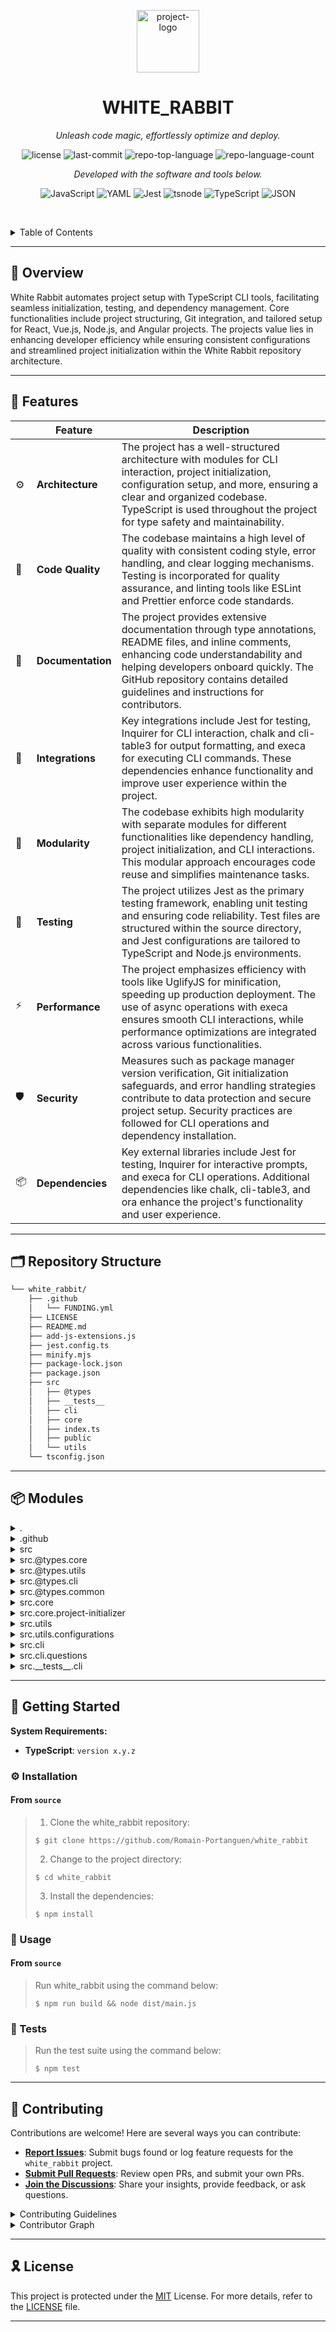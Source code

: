 <p align="center">
  <img src="https://cdn-icons-png.flaticon.com/512/6295/6295417.png" width="100" alt="project-logo">
</p>
<p align="center">
    <h1 align="center">WHITE_RABBIT</h1>
</p>
<p align="center">
    <em>Unleash code magic, effortlessly optimize and deploy.</em>
</p>
<p align="center">
	<img src="https://img.shields.io/github/license/Romain-Portanguen/white_rabbit?style=plastic&logo=opensourceinitiative&logoColor=white&color=0080ff" alt="license">
	<img src="https://img.shields.io/github/last-commit/Romain-Portanguen/white_rabbit?style=plastic&logo=git&logoColor=white&color=0080ff" alt="last-commit">
	<img src="https://img.shields.io/github/languages/top/Romain-Portanguen/white_rabbit?style=plastic&color=0080ff" alt="repo-top-language">
	<img src="https://img.shields.io/github/languages/count/Romain-Portanguen/white_rabbit?style=plastic&color=0080ff" alt="repo-language-count">
<p>
<p align="center">
		<em>Developed with the software and tools below.</em>
</p>
<p align="center">
	<img src="https://img.shields.io/badge/JavaScript-F7DF1E.svg?style=plastic&logo=JavaScript&logoColor=black" alt="JavaScript">
	<img src="https://img.shields.io/badge/YAML-CB171E.svg?style=plastic&logo=YAML&logoColor=white" alt="YAML">
	<img src="https://img.shields.io/badge/Jest-C21325.svg?style=plastic&logo=Jest&logoColor=white" alt="Jest">
	<img src="https://img.shields.io/badge/tsnode-3178C6.svg?style=plastic&logo=ts-node&logoColor=white" alt="tsnode">
	<img src="https://img.shields.io/badge/TypeScript-3178C6.svg?style=plastic&logo=TypeScript&logoColor=white" alt="TypeScript">
	<img src="https://img.shields.io/badge/JSON-000000.svg?style=plastic&logo=JSON&logoColor=white" alt="JSON">
</p>

<br><!-- TABLE OF CONTENTS -->
<details>
  <summary>Table of Contents</summary><br>

- [📍 Overview](#-overview)
- [🧩 Features](#-features)
- [🗂️ Repository Structure](#️-repository-structure)
- [📦 Modules](#-modules)
- [🚀 Getting Started](#-getting-started)
  - [⚙️ Installation](#️-installation)
  - [🤖 Usage](#-usage)
  - [🧪 Tests](#-tests)
- [🤝 Contributing](#-contributing)
- [🎗 License](#-license)
</details>
<hr>

## 📍 Overview

White Rabbit automates project setup with TypeScript CLI tools, facilitating seamless initialization, testing, and dependency management. Core functionalities include project structuring, Git integration, and tailored setup for React, Vue.js, Node.js, and Angular projects. The projects value lies in enhancing developer efficiency while ensuring consistent configurations and streamlined project initialization within the White Rabbit repository architecture.

---

## 🧩 Features

|     | Feature           | Description                                                                                                                                                                                                                                                              |
|-----|-------------------|--------------------------------------------------------------------------------------------------------------------------------------------------------------------------------------------------------------------------------------------------------------------------|
| ⚙️  | **Architecture**  | The project has a well-structured architecture with modules for CLI interaction, project initialization, configuration setup, and more, ensuring a clear and organized codebase. TypeScript is used throughout the project for type safety and maintainability.          |
| 🔩  | **Code Quality**  | The codebase maintains a high level of quality with consistent coding style, error handling, and clear logging mechanisms. Testing is incorporated for quality assurance, and linting tools like ESLint and Prettier enforce code standards.                             |
| 📄  | **Documentation** | The project provides extensive documentation through type annotations, README files, and inline comments, enhancing code understandability and helping developers onboard quickly. The GitHub repository contains detailed guidelines and instructions for contributors. |
| 🔌  | **Integrations**  | Key integrations include Jest for testing, Inquirer for CLI interaction, chalk and cli-table3 for output formatting, and execa for executing CLI commands. These dependencies enhance functionality and improve user experience within the project.                      |
| 🧩  | **Modularity**    | The codebase exhibits high modularity with separate modules for different functionalities like dependency handling, project initialization, and CLI interactions. This modular approach encourages code reuse and simplifies maintenance tasks.                          |
| 🧪  | **Testing**       | The project utilizes Jest as the primary testing framework, enabling unit testing and ensuring code reliability. Test files are structured within the source directory, and Jest configurations are tailored to TypeScript and Node.js environments.                     |
| ⚡️  | **Performance**   | The project emphasizes efficiency with tools like UglifyJS for minification, speeding up production deployment. The use of async operations with execa ensures smooth CLI interactions, while performance optimizations are integrated across various functionalities.   |
| 🛡️ | **Security**      | Measures such as package manager version verification, Git initialization safeguards, and error handling strategies contribute to data protection and secure project setup. Security practices are followed for CLI operations and dependency installation.              |
| 📦  | **Dependencies**  | Key external libraries include Jest for testing, Inquirer for interactive prompts, and execa for CLI operations. Additional dependencies like chalk, cli-table3, and ora enhance the project's functionality and user experience.                                        |

---

## 🗂️ Repository Structure

```sh
└── white_rabbit/
    ├── .github
    │   └── FUNDING.yml
    ├── LICENSE
    ├── README.md
    ├── add-js-extensions.js
    ├── jest.config.ts
    ├── minify.mjs
    ├── package-lock.json
    ├── package.json
    ├── src
    │   ├── @types
    │   ├── __tests__
    │   ├── cli
    │   ├── core
    │   ├── index.ts
    │   ├── public
    │   └── utils
    └── tsconfig.json
```

---

## 📦 Modules

<details closed><summary>.</summary>

| File                                                                                                       | Summary                                                                                                                                                                                                                                                        |
|------------------------------------------------------------------------------------------------------------|----------------------------------------------------------------------------------------------------------------------------------------------------------------------------------------------------------------------------------------------------------------|
| [minify.mjs](https://github.com/Romain-Portanguen/white_rabbit/blob/master/minify.mjs)                     | Initiates JavaScript minification using UglifyJS on all files in the dist directory. Automatically compresses, mangles, and renames files, optimizing them for production deployment in the white_rabbit repository.                                           |
| [add-js-extensions.js](https://github.com/Romain-Portanguen/white_rabbit/blob/master/add-js-extensions.js) | Transforms JavaScript files by adding.js extensions to import statements to ensure proper module resolution within the dist directory in the White Rabbit project.                                                                                             |
| [package-lock.json](https://github.com/Romain-Portanguen/white_rabbit/blob/master/package-lock.json)       | To provide developers with tools and utilities that streamline the development process and improve the efficiency of their projects.                                                                                                                           |
| [package.json](https://github.com/Romain-Portanguen/white_rabbit/blob/master/package.json)                 | Enables rapid project setup with a TypeScript CLI tool. Automates project initialization, leveraging key node modules. Supports testing, minification, and type-checking to streamline development workflows.                                                  |
| [tsconfig.json](https://github.com/Romain-Portanguen/white_rabbit/blob/master/tsconfig.json)               | Enabling modern JavaScript features and resolving module paths for testing, the tsconfig.json configures strict TypeScript settings for the white_rabbit repositorys source and test directories.                                                              |
| [jest.config.ts](https://github.com/Romain-Portanguen/white_rabbit/blob/master/jest.config.ts)             | Configures Jest testing framework for TypeScript and Node.js in the `white_rabbit` repository. Sets up test environment, module extensions, test paths, and transformation rules to ensure seamless testing of TypeScript files within designated directories. |

</details>

<details closed><summary>.github</summary>

| File                                                                                             | Summary                                                                                                                                                                               |
|--------------------------------------------------------------------------------------------------|---------------------------------------------------------------------------------------------------------------------------------------------------------------------------------------|
| [FUNDING.yml](https://github.com/Romain-Portanguen/white_rabbit/blob/master/.github/FUNDING.yml) | Defines funding platforms for GitHub Sponsors, Patreon, Open Collective, Ko-fi, Tidelift, and others. Facilitates financial support options for project contributors and maintainers. |

</details>

<details closed><summary>src</summary>

| File                                                                                   | Summary                                                                                                                                                                |
|----------------------------------------------------------------------------------------|------------------------------------------------------------------------------------------------------------------------------------------------------------------------|
| [index.ts](https://github.com/Romain-Portanguen/white_rabbit/blob/master/src/index.ts) | Initiates CLI interaction, manages questions, and builds applications. Implements a structured approach within the parent architecture for a seamless user experience. |

</details>

<details closed><summary>src.@types.core</summary>

| File                                                                                                                                       | Summary                                                                                                                                                                                                                                                                     |
|--------------------------------------------------------------------------------------------------------------------------------------------|-----------------------------------------------------------------------------------------------------------------------------------------------------------------------------------------------------------------------------------------------------------------------------|
| [package-manager-checker.d.ts](https://github.com/Romain-Portanguen/white_rabbit/blob/master/src/@types/core/package-manager-checker.d.ts) | Defines interface `PackageManagerCheckerInterface` facilitating checks for package manager availability and checking if a package manager is available. The file resides in the `@types/core` directory in the `white_rabbit` repository, contributing to its architecture. |
| [dependency-installer.d.ts](https://github.com/Romain-Portanguen/white_rabbit/blob/master/src/@types/core/dependency-installer.d.ts)       | Defines interface `DependencyInstallerInterface` with method `installDependencies`, enabling installation of specified dependencies using a given package manager within a project directory.                                                                               |
| [git-initializer.d.ts](https://github.com/Romain-Portanguen/white_rabbit/blob/master/src/@types/core/git-initializer.d.ts)                 | Defines the interface for initializing a Git repository and creating a.gitignore file based on project specifications.                                                                                                                                                      |
| [dependency-configurer.d.ts](https://github.com/Romain-Portanguen/white_rabbit/blob/master/src/@types/core/dependency-configurer.d.ts)     | Defines DependencyConfigurerInterface to configure project dependencies with specified language in white_rabbit architecture.                                                                                                                                               |
| [application-builder.d.ts](https://github.com/Romain-Portanguen/white_rabbit/blob/master/src/@types/core/application-builder.d.ts)         | Defines an interface for building applications with specified answers.                                                                                                                                                                                                      |

</details>

<details closed><summary>src.@types.utils</summary>

| File                                                                                                      | Summary                                                                                                                                                                                        |
|-----------------------------------------------------------------------------------------------------------|------------------------------------------------------------------------------------------------------------------------------------------------------------------------------------------------|
| [logger.d.ts](https://github.com/Romain-Portanguen/white_rabbit/blob/master/src/@types/utils/logger.d.ts) | Defines LoggerInterface with log, error, and printAsciiArt methods for consistent logging across the white_rabbit repository, ensuring clear communication and error handling in the codebase. |

</details>

<details closed><summary>src.@types.cli</summary>

| File                                                                                                                        | Summary                                                                                                                                            |
|-----------------------------------------------------------------------------------------------------------------------------|----------------------------------------------------------------------------------------------------------------------------------------------------|
| [question-manager.d.ts](https://github.com/Romain-Portanguen/white_rabbit/blob/master/src/@types/cli/question-manager.d.ts) | Defines QuestionManagerInterface interface for asking questions and returning Answers, enhancing modular structure within white_rabbit repository. |

</details>

<details closed><summary>src.@types.common</summary>

| File                                                                                                                                                   | Summary                                                                                                                                                                                                                                                          |
|--------------------------------------------------------------------------------------------------------------------------------------------------------|------------------------------------------------------------------------------------------------------------------------------------------------------------------------------------------------------------------------------------------------------------------|
| [inquirer-autocomplete-prompt.d.ts](https://github.com/Romain-Portanguen/white_rabbit/blob/master/src/@types/common/inquirer-autocomplete-prompt.d.ts) | Defines Inquirer autocomplete prompt module for seamless integration with existing Inquirer library, facilitating interactive CLI prompts.                                                                                                                       |
| [answers.d.ts](https://github.com/Romain-Portanguen/white_rabbit/blob/master/src/@types/common/answers.d.ts)                                           | Defines enhanced Inquirer question types to streamline interactive CLI prompts for configuring project settings with autocomplete functionality. Contributing to a smoother user experience and more efficient setup process within the White Rabbit repository. |

</details>

<details closed><summary>src.core</summary>

| File                                                                                                                            | Summary                                                                                                                                                                                                                                                                                          |
|---------------------------------------------------------------------------------------------------------------------------------|--------------------------------------------------------------------------------------------------------------------------------------------------------------------------------------------------------------------------------------------------------------------------------------------------|
| [dependency-configurer.ts](https://github.com/Romain-Portanguen/white_rabbit/blob/master/src/core/dependency-configurer.ts)     | Implements a dependency configurer that sets up Tailwind CSS in a project directory. Uses execa for CLI operations, fs for file manipulation. Centralizes config tasks for easy extension.                                                                                                       |
| [git-initializer.ts](https://github.com/Romain-Portanguen/white_rabbit/blob/master/src/core/git-initializer.ts)                 | GitInitializer** class initializes and manages Git repositories. It ensures successful Git repo initialization and creates a.gitignore file based on project type, language, and dependencies. Essential for setting up and organizing projects within the White Rabbit repository architecture. |
| [package-manager-checker.ts](https://github.com/Romain-Portanguen/white_rabbit/blob/master/src/core/package-manager-checker.ts) | Verifies package manager availability by executing commands and checking versions. Handles multiple package managers and fallbacks. Supporting the architecture with robust package management functionality.                                                                                    |
| [dependency-installer.ts](https://github.com/Romain-Portanguen/white_rabbit/blob/master/src/core/dependency-installer.ts)       | Implements a DependencyInstaller class handling installation of project dependencies. Utilizes execa for executing commands and ora for displaying installation progress. Handles different package managers gracefully.                                                                         |
| [application-builder.ts](https://github.com/Romain-Portanguen/white_rabbit/blob/master/src/core/application-builder.ts)         | Builds project structure and configurations based on user input, installing dependencies, setting up linting, formatting, and testing tools. Handles Angular project initialization separately. ensures Git integration and directory switching for seamless setup.                              |

</details>

<details closed><summary>src.core.project-initializer</summary>

| File                                                                                                                                        | Summary                                                                                                                                                                                                                         |
|---------------------------------------------------------------------------------------------------------------------------------------------|---------------------------------------------------------------------------------------------------------------------------------------------------------------------------------------------------------------------------------|
| [react-initializer.ts](https://github.com/Romain-Portanguen/white_rabbit/blob/master/src/core/project-initializer/react-initializer.ts)     | Initiates React project with TypeScript support using create-react-app in specified directory.                                                                                                                                  |
| [vuejs-initializer.ts](https://github.com/Romain-Portanguen/white_rabbit/blob/master/src/core/project-initializer/vuejs-initializer.ts)     | Generates Vue.js project scaffold with TypeScript support by creating necessary configuration files. Handles project creation and TypeScript setup, enhancing Vue.js project initialization.                                    |
| [nodejs-initializer.ts](https://github.com/Romain-Portanguen/white_rabbit/blob/master/src/core/project-initializer/nodejs-initializer.ts)   | Creates Node.js projects using Express.js generator, accelerating project setup in the white_rabbit repository.                                                                                                                 |
| [angular-initializer.ts](https://github.com/Romain-Portanguen/white_rabbit/blob/master/src/core/project-initializer/angular-initializer.ts) | Initialize and run Angular projects with project directories using execa commands. Provides seamless Angular project creation with logging and error handling.                                                                  |
| [index.ts](https://github.com/Romain-Portanguen/white_rabbit/blob/master/src/core/project-initializer/index.ts)                             | Enables creation of React, Angular, Node.js, and Vue.js projects based on specified project type and language, ensuring project initialization is handled dynamically and efficiently within the repositorys core architecture. |

</details>

<details closed><summary>src.utils</summary>

| File                                                                                                               | Summary                                                                                                                                                                                              |
|--------------------------------------------------------------------------------------------------------------------|------------------------------------------------------------------------------------------------------------------------------------------------------------------------------------------------------|
| [dependencies.ts](https://github.com/Romain-Portanguen/white_rabbit/blob/master/src/utils/dependencies.ts)         | Retrieves dependencies based on project type defined in the repositorys architecture. Maps specific dependencies for React, Vue.js, and Node.js projects to streamline project setup and management. |
| [summary.ts](https://github.com/Romain-Portanguen/white_rabbit/blob/master/src/utils/summary.ts)                   | Outputs project setup details in a structured table using chalk and cli-table3, enhancing readability and user experience.                                                                           |
| [Logger.ts](https://github.com/Romain-Portanguen/white_rabbit/blob/master/src/utils/Logger.ts)                     | Implements a colorful Logger with log and error message methods, and an ASCII art display function for the white_rabbit repository.                                                                  |
| [path-suggestions.ts](https://github.com/Romain-Portanguen/white_rabbit/blob/master/src/utils/path-suggestions.ts) | Identifies valid directories based on user input, excluding common system folders. Logs errors and returns a list of suggested directories.                                                          |

</details>

<details closed><summary>src.utils.configurations</summary>

| File                                                                                                                                          | Summary                                                                                                                                                                                                                                                                             |
|-----------------------------------------------------------------------------------------------------------------------------------------------|-------------------------------------------------------------------------------------------------------------------------------------------------------------------------------------------------------------------------------------------------------------------------------------|
| [mocha-config.ts](https://github.com/Romain-Portanguen/white_rabbit/blob/master/src/utils/configurations/mocha-config.ts)                     | Generates Mocha configuration and test setup dynamically based on project type. Writes config file, updates package.json scripts, creates test folder, and adds a sample test file. Enhances testing capabilities for React and Vue.js projects within the repository architecture. |
| [jest-config.ts](https://github.com/Romain-Portanguen/white_rabbit/blob/master/src/utils/configurations/jest-config.ts)                       | Generates Jest configurations based on project types to enhance testing setup. Creates Jest config files, updates package.json scripts for running tests. Improves testing environments for React, Vue.js, and Node.js projects dynamically within the repository structure.        |
| [testing-library-config.ts](https://github.com/Romain-Portanguen/white_rabbit/blob/master/src/utils/configurations/testing-library-config.ts) | Generates and updates Jest testing configuration for Vue.js or general projects. Adds setup files and scripts to enhance testing functionalities.                                                                                                                                   |
| [prettier-config.ts](https://github.com/Romain-Portanguen/white_rabbit/blob/master/src/utils/configurations/prettier-config.ts)               | Generates Prettier configuration file for projects in white_rabbit repository, enforcing consistent code style with semicolons, single quotes, and trailing commas.                                                                                                                 |
| [eslint-config.ts](https://github.com/Romain-Portanguen/white_rabbit/blob/master/src/utils/configurations/eslint-config.ts)                   | Generates ESLint configuration file based on specified project directory, ensuring browser, ES2021, React, and TypeScript support with recommended rules and Prettier integration.                                                                                                  |

</details>

<details closed><summary>src.cli</summary>

| File                                                                                                   | Summary                                                                                                                                                                                                                                                                     |
|--------------------------------------------------------------------------------------------------------|-----------------------------------------------------------------------------------------------------------------------------------------------------------------------------------------------------------------------------------------------------------------------------|
| [cli-manager.ts](https://github.com/Romain-Portanguen/white_rabbit/blob/master/src/cli/cli-manager.ts) | Manages CLI interactions, orchestrates app building process, and handles errors. Initiates welcome message, prompts user with questions, and logs outcomes. Key roles include question handling, app construction, and feedback provision in White Rabbit CLI architecture. |

</details>

<details closed><summary>src.cli.questions</summary>

| File                                                                                                                         | Summary                                                                                                                                                                                                                                                                                                           |
|------------------------------------------------------------------------------------------------------------------------------|-------------------------------------------------------------------------------------------------------------------------------------------------------------------------------------------------------------------------------------------------------------------------------------------------------------------|
| [question-manager.ts](https://github.com/Romain-Portanguen/white_rabbit/blob/master/src/cli/questions/question-manager.ts)   | Manages interactive CLI questions, guiding users through project setup decisions. Utilizes inquirer for prompting and customization, delegates to run project-specific initializers, and gracefully handles errors and user feedback. Supports seamless project configuration within the white_rabbit repository. |
| [common-questions.ts](https://github.com/Romain-Portanguen/white_rabbit/blob/master/src/cli/questions/common-questions.ts)   | Generates distinct questions based on project type for additional tool installations (dependencies, linting, formatting, testing), package manager preference, and git initialization. Supports decision-making during project setup for non-Angular projects.                                                    |
| [initial-questions.ts](https://github.com/Romain-Portanguen/white_rabbit/blob/master/src/cli/questions/initial-questions.ts) | Defines initial project setup questions for CLI interactions, including project name, destination path, project type, and language preferences. Utilizes autocomplete and validation for enhanced user input experience. Facilitates streamlined project initialization for various frameworks and languages.     |

</details>

<details closed><summary>src.__tests__.cli</summary>

| File                                                                                                                       | Summary                                                                                                                                                                                                                    |
|----------------------------------------------------------------------------------------------------------------------------|----------------------------------------------------------------------------------------------------------------------------------------------------------------------------------------------------------------------------|
| [cli-manager.test.ts](https://github.com/Romain-Portanguen/white_rabbit/blob/master/src/__tests__/cli/cli-manager.test.ts) | Prints welcome message, builds app if user confirms, handles rejection, and logs errors. Mocks dependencies for isolated testing. Maintains logging consistency. Ensures a smooth user experience during CLI interactions. |

</details>

---

## 🚀 Getting Started

**System Requirements:**

* **TypeScript**: `version x.y.z`

### ⚙️ Installation

<h4>From <code>source</code></h4>

> 1. Clone the white_rabbit repository:
>
> ```console
> $ git clone https://github.com/Romain-Portanguen/white_rabbit
> ```
>
> 2. Change to the project directory:
> ```console
> $ cd white_rabbit
> ```
>
> 3. Install the dependencies:
> ```console
> $ npm install
> ```

### 🤖 Usage

<h4>From <code>source</code></h4>

> Run white_rabbit using the command below:
> ```console
> $ npm run build && node dist/main.js
> ```

### 🧪 Tests

> Run the test suite using the command below:
> ```console
> $ npm test
> ```

---

## 🤝 Contributing

Contributions are welcome! Here are several ways you can contribute:

- **[Report Issues](https://github.com/Romain-Portanguen/white_rabbit/issues)**: Submit bugs found or log feature requests for the `white_rabbit` project.
- **[Submit Pull Requests](https://github.com/Romain-Portanguen/white_rabbit/blob/main/CONTRIBUTING.md)**: Review open PRs, and submit your own PRs.
- **[Join the Discussions](https://github.com/Romain-Portanguen/white_rabbit/discussions)**: Share your insights, provide feedback, or ask questions.

<details closed>
<summary>Contributing Guidelines</summary>

1. **Fork the Repository**: Start by forking the project repository to your github account.
2. **Clone Locally**: Clone the forked repository to your local machine using a git client.
   ```sh
   git clone https://github.com/Romain-Portanguen/white_rabbit
   ```
3. **Create a New Branch**: Always work on a new branch, giving it a descriptive name.
   ```sh
   git checkout -b new-feature-x
   ```
4. **Make Your Changes**: Develop and test your changes locally.
5. **Commit Your Changes**: Commit with a clear message describing your updates.
   ```sh
   git commit -m 'Implemented new feature x.'
   ```
6. **Push to github**: Push the changes to your forked repository.
   ```sh
   git push origin new-feature-x
   ```
7. **Submit a Pull Request**: Create a PR against the original project repository. Clearly describe the changes and their motivations.
8. **Review**: Once your PR is reviewed and approved, it will be merged into the main branch. Congratulations on your contribution!
</details>

<details closed>
<summary>Contributor Graph</summary>
<br>
<p align="center">
   <a href="https://github.com{/Romain-Portanguen/white_rabbit/}graphs/contributors">
      <img src="https://contrib.rocks/image?repo=Romain-Portanguen/white_rabbit">
   </a>
</p>
</details>

---

## 🎗 License

This project is protected under the [MIT](https://choosealicense.com/licenses) License. For more details, refer to the [LICENSE](https://choosealicense.com/licenses/) file.

---
